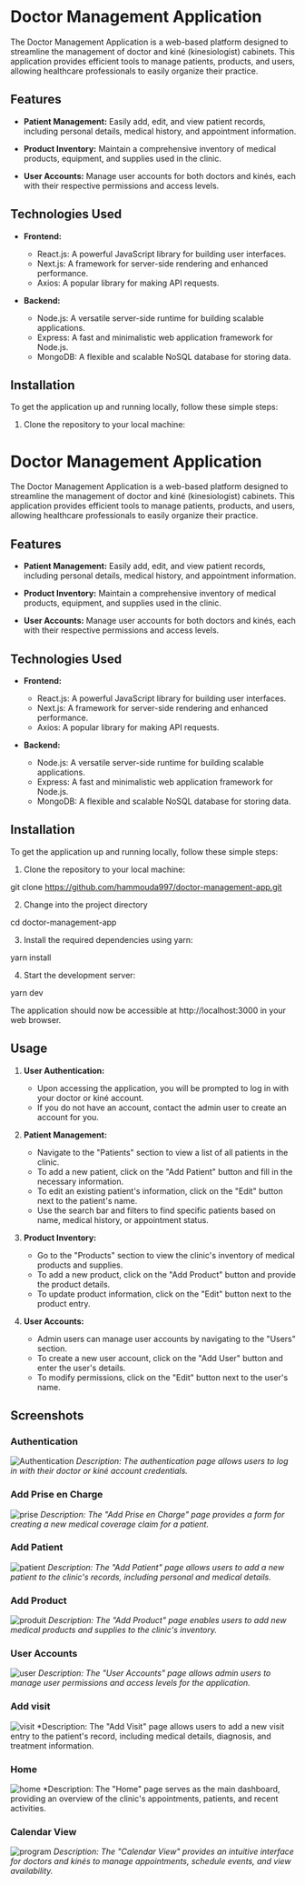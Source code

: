 # Doctor Management Application

The Doctor Management Application is a web-based platform designed to streamline the management of doctor and kiné (kinesiologist) cabinets. This application provides efficient tools to manage patients, products, and users, allowing healthcare professionals to easily organize their practice.

## Features

- **Patient Management:** Easily add, edit, and view patient records, including personal details, medical history, and appointment information.

- **Product Inventory:** Maintain a comprehensive inventory of medical products, equipment, and supplies used in the clinic.

- **User Accounts:** Manage user accounts for both doctors and kinés, each with their respective permissions and access levels.

## Technologies Used

- **Frontend:**
  - React.js: A powerful JavaScript library for building user interfaces.
  - Next.js: A framework for server-side rendering and enhanced performance.
  - Axios: A popular library for making API requests.

- **Backend:**
  - Node.js: A versatile server-side runtime for building scalable applications.
  - Express: A fast and minimalistic web application framework for Node.js.
  - MongoDB: A flexible and scalable NoSQL database for storing data.

## Installation

To get the application up and running locally, follow these simple steps:

1. Clone the repository to your local machine:

# Doctor Management Application

The Doctor Management Application is a web-based platform designed to streamline the management of doctor and kiné (kinesiologist) cabinets. This application provides efficient tools to manage patients, products, and users, allowing healthcare professionals to easily organize their practice.

## Features

- **Patient Management:** Easily add, edit, and view patient records, including personal details, medical history, and appointment information.

- **Product Inventory:** Maintain a comprehensive inventory of medical products, equipment, and supplies used in the clinic.

- **User Accounts:** Manage user accounts for both doctors and kinés, each with their respective permissions and access levels.

## Technologies Used

- **Frontend:**
  - React.js: A powerful JavaScript library for building user interfaces.
  - Next.js: A framework for server-side rendering and enhanced performance.
  - Axios: A popular library for making API requests.

- **Backend:**
  - Node.js: A versatile server-side runtime for building scalable applications.
  - Express: A fast and minimalistic web application framework for Node.js.
  - MongoDB: A flexible and scalable NoSQL database for storing data.

## Installation

To get the application up and running locally, follow these simple steps:

1. Clone the repository to your local machine:

git clone https://github.com/hammouda997/doctor-management-app.git

2. Change into the project directory

cd doctor-management-app 

3. Install the required dependencies using yarn:

yarn install


4. Start the development server:

yarn dev


The application should now be accessible at http://localhost:3000 in your web browser.

## Usage

1. **User Authentication:**
   - Upon accessing the application, you will be prompted to log in with your doctor or kiné account.
   - If you do not have an account, contact the admin user to create an account for you.

2. **Patient Management:**
   - Navigate to the "Patients" section to view a list of all patients in the clinic.
   - To add a new patient, click on the "Add Patient" button and fill in the necessary information.
   - To edit an existing patient's information, click on the "Edit" button next to the patient's name.
   - Use the search bar and filters to find specific patients based on name, medical history, or appointment status.

3. **Product Inventory:**
   - Go to the "Products" section to view the clinic's inventory of medical products and supplies.
   - To add a new product, click on the "Add Product" button and provide the product details.
   - To update product information, click on the "Edit" button next to the product entry.

4. **User Accounts:**
   - Admin users can manage user accounts by navigating to the "Users" section.
   - To create a new user account, click on the "Add User" button and enter the user's details.
   - To modify permissions, click on the "Edit" button next to the user's name.

## Screenshots

### Authentication

![Authentication](![auth-doctor](https://github.com/hammouda997/Doctor/assets/73444157/1e2f451a-be92-4673-b2c2-9d451cc6b0c3))
*Description: The authentication page allows users to log in with their doctor or kiné account credentials.*

### Add Prise en Charge

![prise](https://github.com/hammouda997/Doctor/assets/73444157/0fd1c40b-6620-486b-b816-38785a5bd06d)
*Description: The "Add Prise en Charge" page provides a form for creating a new medical coverage claim for a patient.*

### Add Patient

![patient](https://github.com/hammouda997/Doctor/assets/73444157/e301e6c6-f62e-408a-8506-7498379b36a8)
*Description: The "Add Patient" page allows users to add a new patient to the clinic's records, including personal and medical details.*

### Add Product

![produit](https://github.com/hammouda997/Doctor/assets/73444157/35a8e6b9-e8cb-4545-8b15-28b1e265ea6f)
*Description: The "Add Product" page enables users to add new medical products and supplies to the clinic's inventory.*

### User Accounts

![user](https://github.com/hammouda997/Doctor/assets/73444157/0f44a744-b597-45fa-b30b-fd7cd759804b)
*Description: The "User Accounts" page allows admin users to manage user permissions and access levels for the application.*

### Add visit
![visit](https://github.com/hammouda997/Doctor/assets/73444157/471caa61-1c06-4c3a-aeff-16aa1a72c029)
*Description: The "Add Visit" page allows users to add a new visit entry to the patient's record, including medical details, diagnosis, and treatment information.


### Home
![home](https://github.com/hammouda997/Doctor/assets/73444157/72e1fdcc-3660-4f89-9f6f-3c5d6792e682)
*Description: The "Home" page serves as the main dashboard, providing an overview of the clinic's appointments, patients, and recent activities.



### Calendar View

![program](https://github.com/hammouda997/Doctor/assets/73444157/af8609df-e1be-4531-8b5e-9bbb84b927e8)
*Description: The "Calendar View" provides an intuitive interface for doctors and kinés to manage appointments, schedule events, and view availability.*


